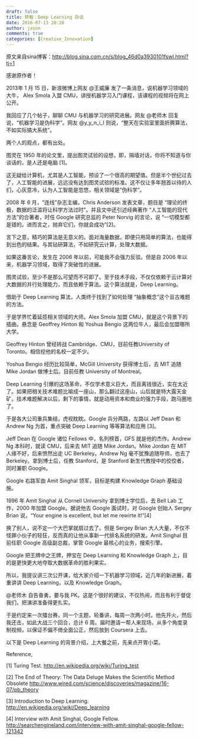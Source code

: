 ```yaml
---
draft: false
title: 转载：Deep Learning 杂谈
date: 2016-07-13 20:28
author: jason
comments: true
categories: [Creative_Innovation]
---
```

原文来自sina博客：http://blog.sina.com.cn/s/blog_46d0a3930101fswl.html?tj=1

感谢原作者！

2013年 1 月 15 日，新浪微博上网友 @王威廉 发了一条消息，说机器学习领域的大牛， Alex Smola 入盟 CMU，讲授机器学习入门课程，该课程的视频将在网上公开。

我回应了几个帖子，聊聊 CMU 与机器学习的研究进展。网友 @老师木 回复说，“机器学习是伪科学”。网友 @y_y_n_i_l 则说，“整天在实验室里面折腾算法，不如实际搞大系统”。

两个人的观点，都有出处。

图灵在 1950 年的论文里，提出图灵试验的设想，即，隔墙对话，你将不知道与你谈话的，是人还是电脑 [1]。

这无疑给计算机，尤其是人工智能，预设了一个很高的期望值。但是半个世纪过去了，人工智能的进展，远远没有达到图灵试验的标准。这不仅让多年翘首以待的人们，心灰意冷，认为人工智能是忽悠，相关领域是“伪科学”。

2008 年 6 月，“连线”杂志主编，Chris Anderson 发表文章，题目是 “理论的终极，数据的泛滥将让科学方法过时”。并且文中还引述经典著作 “人工智能的现代方法”的合著者，时任 Google 研究总监的 Peter Norvig 的言论，说 “一切模型都是错的。进而言之，抛弃它们，你就会成功”[2]。

言下之意，精巧的算法是无意义的。面对海量数据，即便只用简单的算法，也能得到出色的结果。与其钻研算法，不如研究云计算，处理大数据。

如果这番言论，发生在 2006 年以前，可能我不会强力反驳。但是自 2006 年以来，机器学习领域，取得了突破性的进展。

图灵试验，至少不是那么可望而不可即了。至于技术手段，不仅仅依赖于云计算对大数据的并行处理能力，而且依赖于算法。这个算法就是，Deep Learning。

借助于 Deep Learning 算法，人类终于找到了如何处理 “抽象概念”这个亘古难题的方法。

于是学界忙着延揽相关领域的大师。Alex Smola 加盟 CMU，就是这个背景下的插曲。悬念是 Geoffrey Hinton 和 Yoshua Bengio 这两位牛人，最后会加盟哪所大学。

Geoffrey Hinton 曾经转战 Cambridge、CMU，目前任教University of Toronto。相信挖他的名校一定不少。

Yoshua Bengio 经历比较简单，McGill University 获得博士后，去 MIT 追随 Mike Jordan 做博士后。目前任教 University of Montreal。

Deep Learning 引爆的这场革命，不仅学术意义巨大，而且离钱很近，实在太近了。如果把相关技术难题比喻成一座山，那么翻过这座山，山后就是特大露天金矿。技术难题解决以后，剩下的事情，就是动用资本和商业的强力手段，跑马圈地了。

于是各大公司重兵集结，虎视眈眈。Google 兵分两路，左路以 Jeff Dean 和 Andrew Ng 为首，重点突破 Deep Learning 等等算法和应用 [3]。

Jeff Dean 在 Google 诸位 Fellows 中，名列榜首，GFS 就是他的杰作。Andrew Ng 本科时，就读 CMU，后来去 MIT 追随 Mike Jordan。Mike Jordan 在 MIT 人缘不好，后来愤然出走 UC Berkeley。Andrew Ng 毫不犹豫追随导师，也去了 Berkeley。拿到博士后，任教 Stanford，是 Stanford 新生代教授中的佼佼者，同时兼职 Google。

Google 右路军由 Amit Singhal 领军，目标是构建 Knowledge Graph 基础设施。

1996 年 Amit Singhal 从 Cornell University 拿到博士学位后，去 Bell Lab 工作，2000 年加盟 Google。据说他去 Google 面试时，对 Google 创始人 Sergey Brian 说，“Your engine is excellent, but let me rewirte it!”[4]

换了别人，说不定一个大巴掌就扇过去了。但是 Sergey Brian 大人大量，不仅不怪罪小伙子的轻狂，反而真的让他从事新一代排名系统的研发。Amit Singhal 目前任职 Google 高级副总裁，掌管 Google 最核心的业务，搜索引擎。

Google 把王牌中之王牌，押宝在 Deep Learning 和 Knowledge Graph 上，目的是更快更大地夺取大数据革命的胜利果实。

所以，我提议讲三次公开课，给大家介绍一下机器学习领域，近几年的新进展，着重讲讲 Deep Learning，以及 Knowledge Graph。

@老师木 自告奋勇，要与我 PK。这是个很好的建议，不仅热闹，而且有利于督促我们，把演讲准备得更扎实。

于是约定来一次擂台赛，同一个主题，轮番讲，每周一次两小时。他先开火，然后我还击，如此大战三个回合，总计 6 周。届时邀请一帮人来现场，从多个角度录制视频，以保证不偏不倚全面公正，然后放到 Coursera 上去。

以下是 Deep Learning 的背景介绍，上大餐之前，先来点开胃小菜。

Reference,

[1] Turing Test.
http://en.wikipedia.org/wiki/Turing_test

[2] The End of Theory: The Data Deluge Makes the Scientific Method Obsolete
http://www.wired.com/science/discoveries/magazine/16-07/pb_theory

[3] Introduction to Deep Learning.
http://en.wikipedia.org/wiki/Deep_learning

[4] Interview with Amit Singhal, Google Fellow.
http://searchengineland.com/interview-with-amit-singhal-google-fellow-121342
